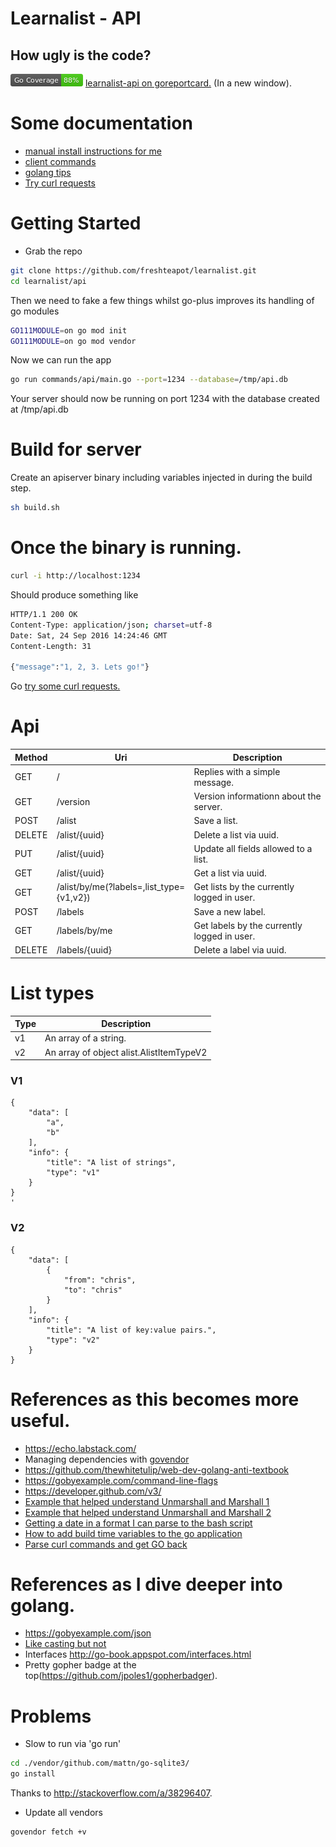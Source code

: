 # Learnalist - API

## How ugly is the code?
![Code coverage, manually ran](./coverage_badge.png) <a href="https://goreportcard.com/report/github.com/freshteapot/learnalist-api" target="_blank">learnalist-api on goreportcard.</a> (In a new window).

# Some documentation
* [manual install instructions for me](./doc/INSTALL.md)
* [client commands](./doc/client.md)
* [golang tips](./doc/tips.md)
* [Try curl requests](./doc/play.along.md)

# Getting Started

* Grab the repo
```sh
git clone https://github.com/freshteapot/learnalist.git
cd learnalist/api
```
Then we need to fake a few things whilst go-plus improves its handling of go modules
```sh
GO111MODULE=on go mod init
GO111MODULE=on go mod vendor
```
Now we can run the app
```sh
go run commands/api/main.go --port=1234 --database=/tmp/api.db
```
Your server should now be running on port 1234 with the database created at /tmp/api.db


# Build for server
Create an apiserver binary including variables injected in during the build step.
```sh
sh build.sh
```

# Once the binary is running.
```sh
curl -i http://localhost:1234
```

Should produce something like
```sh
HTTP/1.1 200 OK
Content-Type: application/json; charset=utf-8
Date: Sat, 24 Sep 2016 14:24:46 GMT
Content-Length: 31

{"message":"1, 2, 3. Lets go!"}
```

Go [try some curl requests.](./doc/play.along.md)

# Api

| Method | Uri | Description |
| --- | --- | --- |
| GET | / | Replies with a simple message. |
| GET | /version | Version informationn about the server. |
| POST | /alist | Save a list. |
| DELETE | /alist/{uuid} | Delete a list via uuid. |
| PUT | /alist/{uuid} | Update all fields allowed to a list. |
| GET | /alist/{uuid} | Get a list via uuid. |
| GET | /alist/by/me(?labels=,list_type={v1,v2}) | Get lists by the currently logged in user. |
| POST | /labels | Save a new label. |
| GET | /labels/by/me | Get labels by the currently logged in user. |
| DELETE | /labels/{uuid} | Delete a label via uuid. |



# List types

| Type | Description |
| --- | --- |
| v1 | An array of a string.|
| v2 | An array of object alist.AlistItemTypeV2 |

### V1

```
{
    "data": [
        "a",
        "b"
    ],
    "info": {
        "title": "A list of strings",
        "type": "v1"
    }
}
'
```

### V2

```
{
    "data": [
        {
            "from": "chris",
            "to": "chris"
        }
    ],
    "info": {
        "title": "A list of key:value pairs.",
        "type": "v2"
    }
}
```

# References as this becomes more useful.

* https://echo.labstack.com/
* Managing dependencies with [govendor](https://github.com/kardianos/govendor)
* https://github.com/thewhitetulip/web-dev-golang-anti-textbook
* https://gobyexample.com/command-line-flags
* https://developer.github.com/v3/
* [Example that helped understand Unmarshall and Marshall 1](http://mattyjwilliams.blogspot.no/2013/01/using-go-to-unmarshal-json-lists-with.html)
* [Example that helped understand Unmarshall and Marshall 2](https://gist.github.com/mdwhatcott/8dd2eef0042f7f1c0cd8)
* [Getting a date in a format I can parse to the bash script](https://stackoverflow.com/questions/21363187/git-show-dates-in-utc)
* [How to add build time variables to the go application](https://github.com/Ropes/go-linker-vars-example)
* [Parse curl commands and get GO back](https://mholt.github.io/curl-to-go)

# References as I dive deeper into golang.
* https://gobyexample.com/json
* [Like casting but not](https://golang.org/ref/spec#Type_assertions)
* Interfaces http://go-book.appspot.com/interfaces.html
* Pretty gopher badge at the top(https://github.com/jpoles1/gopherbadger).

# Problems

* Slow to run via 'go run'
```sh
cd ./vendor/github.com/mattn/go-sqlite3/
go install
```

Thanks to http://stackoverflow.com/a/38296407.

* Update all vendors
```sh
govendor fetch +v
```
